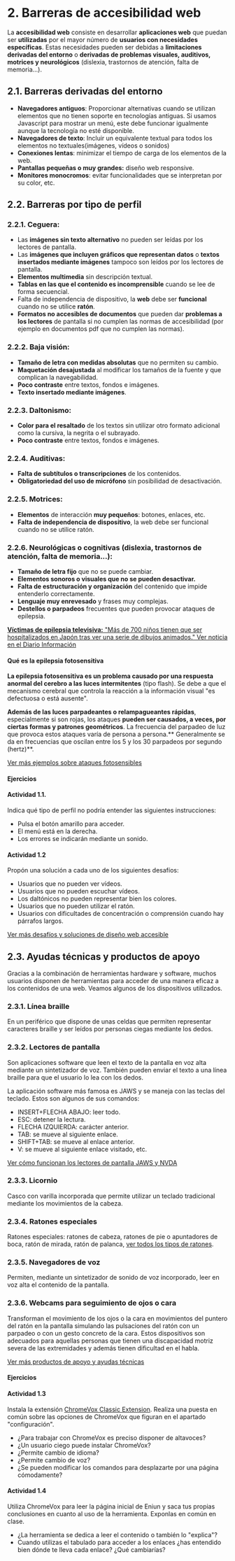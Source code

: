 # 2. Barreras de accesibilidad web 

La **accesibilidad web** consiste en desarrollar **aplicaciones web** que puedan ser **utilizadas** por el mayor número de **usuarios con necesidades específicas**. Estas necesidades pueden ser debidas a **limitaciones derivadas del entorno** o **derivadas de problemas visuales, auditivos, motrices y neurológicos** (dislexia, trastornos de atención, falta de memoria...).

## 2.1. Barreras derivadas del entorno 

- **Navegadores antiguos**: Proporcionar alternativas cuando se utilizan elementos que no tienen soporte en tecnologías antiguas. Si usamos Javascript para mostrar un menú, este debe funcionar igualmente aunque la tecnología no esté disponible. 
- **Navegadores de texto**: Incluir un equivalente textual para todos los elementos no textuales(imágenes, vídeos o sonidos)
- **Conexiones lentas**: minimizar el tiempo de carga de los elementos de la web.
- **Pantallas pequeñas o muy grandes:** diseño web responsive.
- **Monitores monocromos**: evitar funcionalidades que se interpretan por su color, etc.

## 2.2. Barreras por tipo de perfil

### 2.2.1. Ceguera:

- Las **imágenes sin texto alternativo** no pueden ser leídas por los lectores de pantalla.
- Las **imágenes que incluyen gráficos que representan datos** o **textos insertados mediante imágenes** tampoco son leídos por los lectores de pantalla.
- **Elementos multimedia** sin descripción textual.
- **Tablas en las que el contenido es incomprensible** cuando se lee de forma secuencial.
- Falta de independencia de dispositivo, la **web** debe ser **funcional** cuando no se utilice **ratón**.
- **Formatos no accesibles de documentos** que pueden dar **problemas a los lectores** de pantalla si no cumplen las normas de accesibilidad (por ejemplo en documentos pdf que no cumplen las normas).

### 2.2.2. Baja visión:

- **Tamaño de letra con medidas absolutas** que no permiten su cambio.
- **Maquetación desajustada** al modificar los tamaños de la fuente y que complican la navegabilidad.
- **Poco contraste** entre textos, fondos e imágenes.
- **Texto insertado mediante imágenes**.

### 2.2.3. Daltonismo:

- **Color para el resaltado** de los textos sin utilizar otro formato adicional como la cursiva, la negrita o el subrayado.
- **Poco contraste** entre textos, fondos e imágenes.

### 2.2.4. Auditivas: 

- **Falta de subtítulos o transcripciones** de los contenidos.
- **Obligatoriedad del uso de micrófono** sin posibilidad de desactivación.

### 2.2.5. Motrices:

- **Elementos** de interacción **muy pequeños**: botones, enlaces, etc.
- **Falta de independencia de dispositivo**, la web debe ser funcional cuando no se utilice ratón.

### 2.2.6. Neurológicas o cognitivas (dislexia, trastornos de atención, falta de memoria...):

- **Tamaño de letra fijo** que no se puede cambiar.
- **Elementos sonoros o visuales que no se pueden desactivar.**
- **Falta de estructuración y organización** del contenido que impide entenderlo correctamente.
- **Lenguaje muy enrevesado** y frases muy complejas.
- **Destellos o parpadeos** frecuentes que pueden provocar ataques de epilepsia.

[**Víctimas de epilepsia televisiva:** "Más de 700 niños tienen que ser hospitalizados en Japón tras ver una serie de dibujos animados." Ver noticia en el Diario Información](https://elpais.com/diario/1997/12/18/ultima/882399601_850215.html)

#### Qué es la epilepsia fotosensitiva

**La epilepsia fotosensitiva es un problema causado por una respuesta anormal del cerebro a las luces intermitentes** (tipo flash). Se debe a que el mecanismo cerebral que controla la reacción a la información visual "es defectuosa o está ausente".

**Además de las luces parpadeantes o relampagueantes rápidas**, especialmente si son rojas, los ataques **pueden ser causados, a veces, por ciertas formas y patrones geométricos**. La frecuencia del parpadeo de luz que provoca estos ataques varía de persona a persona.** Generalmente se da en frecuencias que oscilan entre los 5 y los 30 parpadeos por segundo (hertz)**. 

[Ver más ejemplos sobre ataques fotosensibles](https://olgacarreras.blogspot.com/2007/11/como-evitar-causar-ataques.html)

#### Ejercicios

#### Actividad 1.1.

Indica qué tipo de perfil no podría entender las siguientes instrucciones:

- Pulsa el botón amarillo para acceder.
- El menú está en la derecha.
- Los errores se indicarán mediante un sonido.

#### Actividad 1.2

Propón una solución a cada uno de los siguientes desafíos:

- Usuarios que no pueden ver vídeos.
- Usuarios que no pueden escuchar vídeos.
- Los daltónicos no pueden representar bien los colores.
- Usuarios que no pueden utilizar el ratón.
- Usuarios con dificultades de concentración o comprensión cuando hay párrafos largos.

[Ver más desafíos y soluciones de diseño web accesible](http://accesibilidadweb.dlsi.ua.es/?menu=persona-discapacitada-web)

## 2.3. Ayudas técnicas y productos de apoyo

Gracias a la combinación de herramientas hardware y software, muchos usuarios disponen de herramientas para acceder de una manera eficaz a los contenidos de una web. Veamos algunos de los dispositivos utilizados.

### 2.3.1. Línea braille

En un periférico que dispone de unas celdas que permiten representar caracteres braille y ser leídos por personas ciegas mediante los dedos.

### 2.3.2. Lectores de pantalla

Son aplicaciones software que leen el texto de la pantalla en voz alta mediante un sintetizador de voz. También pueden enviar el texto a una línea braille para que el usuario lo lea con los dedos.

La aplicación software más famosa es JAWS y se maneja con las teclas del teclado. Estos son algunos de sus comandos:

- INSERT+FLECHA ABAJO: leer todo.
- ESC: detener la lectura.
- FLECHA IZQUIERDA: carácter anterior.
- TAB: se mueve al siguiente enlace.
- SHIFT+TAB: se mueve al enlace anterior.
- V: se mueve al siguiente enlace visitado, etc.

[Ver cómo funcionan los lectores de pantalla JAWS y NVDA](https://rua.ua.es/dspace/bitstream/10045/55406/1/Lectores%20de%20pantalla%20JAWS%20y%20NVDA.pdf)

### 2.3.3. Licornio

Casco con varilla incorporada que permite utilizar un teclado tradicional mediante los movimientos de la cabeza.

### 2.3.4. Ratones especiales

Ratones especiales: ratones de cabeza, ratones de pie o apuntadores de boca, ratón de mirada, ratón de palanca, [ver todos los tipos de ratones](https://tecnoaccesible.net/content/ratones).

### 2.3.5. Navegadores de voz

Permiten, mediante un sintetizador de sonido de voz incorporado, leer en voz alta el contenido de la pantalla.

### 2.3.6. Webcams para seguimiento de ojos o cara

Transforman el movimiento de los ojos o la cara en movimientos del puntero del ratón en la pantalla simulando las pulsaciones del ratón con un parpadeo o con un gesto concreto de la cara. Estos dispositivos son adecuados para aquellas personas que tienen una discapacidad motriz severa de las extremidades y además tienen dificultad en el habla.

[Ver más productos de apoyo y ayudas técnicas](http://accesibilidadweb.dlsi.ua.es/?menu=hardware)

#### Ejercicios

#### Actividad 1.3

Instala la extensión [ChromeVox Classic Extension](https://chrome.google.com/webstore/detail/chromevox-classic-extensi/kgejglhpjiefppelpmljglcjbhoiplfn?hl=es). Realiza una puesta en común sobre las opciones de ChromeVox que figuran en el apartado "configuración".

- ¿Para trabajar con ChromeVox es preciso disponer de altavoces?
- ¿Un usuario ciego puede instalar ChromeVox?
- ¿Permite cambio de idioma?
- ¿Permite cambio de voz?
- ¿Se pueden modificar los comandos para desplazarte por una página cómodamente?

#### Actividad 1.4

Utiliza ChromeVox para leer la página inicial de Eniun y saca tus propias conclusiones en cuanto al uso de la herramienta. Exponlas en común en clase.

- ¿La herramienta se dedica a leer el contenido o también lo "explica"?
- Cuando utilizas el tabulado para acceder a los enlaces ¿has entendido bien dónde te lleva cada enlace? ¿Qué cambiarías?
